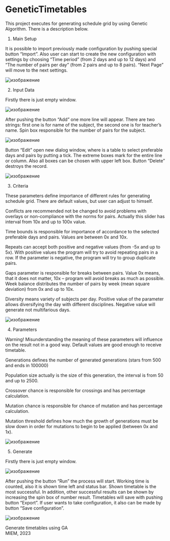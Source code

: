 # GeneticTimetables

This project executes for generating schedule grid by using Genetic Algorithm.
There is a description below.
1.	Main Setup
    
It is possible to import previously made configuration by pushing special button “Import”. 
Also user can start to create the new configuration with settings by choosing “Time period” (from 2 days and up to 12 days) and “The number of pairs per day” (from 2 pairs and up to 8 pairs). “Next Page” will move to the next settings.

 ![изображение](https://github.com/Firyst/GeneticTimetables/assets/113290258/4dc14ceb-cf55-43d1-b338-fe1b8a6c48df)

2.	Input Data
   
Firstly there is just empty window. 

![изображение](https://github.com/Firyst/GeneticTimetables/assets/113290258/2763a7e4-2f9e-436a-95b4-05e3d85e0d4a)

After pushing the button “Add” one more line will appear. There are two strings: first one is for name of the subject, the second one is for teacher’s name. Spin box responsible for the number of pairs for the subject.

 ![изображение](https://github.com/Firyst/GeneticTimetables/assets/113290258/2ca12882-41c3-44ce-93c8-007d5a1b3af5)

Button “Edit” open new dialog window, where is a table to select preferable days and pairs by putting a tick. The extreme boxes mark for the entire line or column. Also all boxes can be chosen with upper left box. Button “Delete” destroys the record.

![изображение](https://github.com/Firyst/GeneticTimetables/assets/113290258/f7509742-70b9-4488-83e6-88555e29b936)


 
3.	Criteria
   
These parameters define importance of different rules for generating schedule grid. There are default values, but user can adjust to himself.

Conflicts are recommended not be changed to avoid problems with overlays or non-compliance with the norms for pairs. Actually this slider has interval from 10x and up to 100x value.

Time bounds is responsible for importance of accordance to the selected preferable days and pairs. Values are between 0x and 10x.

Repeats can accept both positive and negative values (from -5x and up to 5x). With positive values the program will try to avoid repeating pairs in a row. If the parameter is negative, the program will try to group duplicate pairs.

Gaps parameter is responsible for breaks between pairs. Value 0x means, that it does not matter, 10x – program will avoid breaks as much as possible.
Week balance distributes the number of pairs by week (mean square deviation) from 0x and up to 10x.

Diversity means variety of subjects per day. Positive value of the parameter allows diversifying the day with different disciplines. Negative value will generate not multifarious days.

![изображение](https://github.com/Firyst/GeneticTimetables/assets/113290258/60047f9e-9b7d-4a81-9401-31e9aabd3574)

 
4.	Parameters
   
Warning! Misunderstanding the meaning of these parameters will influence on the result not in a good way. Default values are good enough to receive timetable.

Generations defines the number of generated generations (stars from 500 and ends in 100000)

Population size  actually is the size of this generation, the interval is from 50 and up to 2500.

Crossover chance is responsible for crossings and has percentage calculation.

Mutation chance is responsible for chance of mutation and has percentage calculation.

Mutation threshold defines how much the growth of generations must be slow down in order for mutations to begin to be applied (between 0x and 1x). 

![изображение](https://github.com/Firyst/GeneticTimetables/assets/113290258/c15dfffa-22db-459e-a593-573c4da48ab9)

5.	Generate
   
Firstly there is just empty window.

 ![изображение](https://github.com/Firyst/GeneticTimetables/assets/113290258/5307e183-e759-4c6b-bbae-c418c63e947a)

After pushing the button “Run” the process will start. Working time is counted, also it is shown time left and status bar. 
Shown timetable is the most successful. In addition, other successful results can be shown by increasing the spin box of number result. 
Timetables will save with pushing button “Export”. If user wants to take configuration, it also can be made by button “Save configuration”.
 
![изображение](https://github.com/Firyst/GeneticTimetables/assets/113290258/28de482f-c960-463f-bca6-0f874bfff1ff)


Generate timetables using GA  
MIEM, 2023
